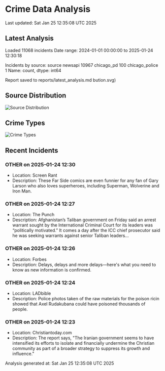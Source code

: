 # Crime Data Analysis
Last updated: Sat Jan 25 12:35:08 UTC 2025

## Latest Analysis

Loaded 11068 incidents
Date range: 2024-01-01 00:00:00 to 2025-01-24 12:30:18

Incidents by source:
source
newsapi           10967
chicago_pd          100
chicago_police        1
Name: count, dtype: int64

Report saved to reports/latest_analysis.md
bution.svg)

## Source Distribution
![Source Distribution](images/source_distribution.svg)

## Crime Types
![Crime Types](images/crime_types.svg)

## Recent Incidents

### OTHER on 2025-01-24 12:30
- Location: Screen Rant
- Description: These Far Side comics are even funnier for any fan of Gary Larson who also loves superheroes, including Superman, Wolverine and Iron Man.


### OTHER on 2025-01-24 12:27
- Location: The Punch
- Description: Afghanistan’s Taliban government on Friday said an arrest warrant sought by the International Criminal Court for its leaders was “politically motivated.” It comes a day after the ICC chief prosecutor said he was seeking warrants against senior Taliban leaders…


### OTHER on 2025-01-24 12:26
- Location: Forbes
- Description: Delays, delays and more delays—here's what you need to know as new information is confirmed.


### OTHER on 2025-01-24 12:24
- Location: LADbible
- Description: Police photos taken of the raw materials for the poison ricin showed that Axel Rudakubana could have poisoned thousands of people.


### OTHER on 2025-01-24 12:23
- Location: Christiantoday.com
- Description: The report says, "The Iranian government seems to have intensified its efforts to isolate and financially undermine the Christian community as part of a broader strategy to suppress its growth and influence."

Analysis generated at: Sat Jan 25 12:35:08 UTC 2025
